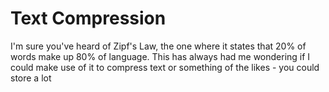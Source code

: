 # Text Compression 
I'm sure you've heard of Zipf's Law, the one where it states that 20% of words make up 80% of language. 
This has always had me wondering if I could make use of it to compress text or something of the likes - you could store a lot
